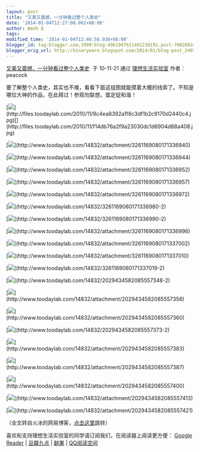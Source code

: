 ```yaml
---
layout: post
title: "又美又震撼，一分钟看过整个人类史"
date: '2014-01-04T12:27:00.001+08:00'
author: Wenh Q
tags:
modified_time: '2014-01-04T12:46:58.936+08:00'
blogger_id: tag:blogger.com,1999:blog-4961947611491238191.post-7002892405999179602
blogger_orig_url: http://binaryware.blogspot.com/2014/01/blog-post_2407.html
---
```

[又美又震撼，一分钟看过整个人类史](http://www.toodaylab.com/14832)  于
10-11-21 通过 [理想生活实验室](http://www.toodaylab.com/) 作者：peacock

要了解整个人类史，其实也不难，看看下面这组图就能摸着大概的线索了。不知是哪位大神的作品，在此拜过！参观勿联想，蛋定促和谐！

[![](https://images-blogger-opensocial.googleusercontent.com/gadgets/proxy?url=http%3A%2F%2Ffiles.toodaylab.com%2F2010%2F11%2F9c4ea8392a1f8c3df1b2c9170d2440c4.jpg&container=blogger&gadget=a&rewriteMime=image%2F*)](http://files.toodaylab.com/2010/11/9c4ea8392a1f8c3df1b2c9170d2440c4.jpg)[](http://files.toodaylab.com/2010/11/f14db76a2f9a23030dc1d6904d88a408.jpg)

[![](https://images-blogger-opensocial.googleusercontent.com/gadgets/proxy?url=http%3A%2F%2Ffiles.toodaylab.com%2F2010%2F11%2Fd4ef995f4fa1941d9d8ad5bea604f22b.jpg&container=blogger&gadget=a&rewriteMime=image%2F*)](http://www.toodaylab.com/14832/attachment/3261169080171336940)

[![](https://images-blogger-opensocial.googleusercontent.com/gadgets/proxy?url=http%3A%2F%2Ffiles.toodaylab.com%2F2010%2F11%2Fbddfb9e69b8933cc99ec37be9e88d638.jpg&container=blogger&gadget=a&rewriteMime=image%2F*)](http://www.toodaylab.com/14832/attachment/3261169080171336944)

[![](https://images-blogger-opensocial.googleusercontent.com/gadgets/proxy?url=http%3A%2F%2Ffiles.toodaylab.com%2F2010%2F11%2F590075847e4df2d2da8a55f5dc97d2e1.jpg&container=blogger&gadget=a&rewriteMime=image%2F*)](http://www.toodaylab.com/14832/attachment/3261169080171336952)

[![](https://images-blogger-opensocial.googleusercontent.com/gadgets/proxy?url=http%3A%2F%2Ffiles.toodaylab.com%2F2010%2F11%2F10ae0d6a7f3d491014ae2b250d88347c.jpg&container=blogger&gadget=a&rewriteMime=image%2F*)](http://www.toodaylab.com/14832/attachment/3261169080171336957)

[![](https://images-blogger-opensocial.googleusercontent.com/gadgets/proxy?url=http%3A%2F%2Ffiles.toodaylab.com%2F2010%2F11%2F06beb64b7bf1ab3edf9ec6159101ac6a.jpg&container=blogger&gadget=a&rewriteMime=image%2F*)](http://www.toodaylab.com/14832/attachment/3261169080171336972)

[![](https://images-blogger-opensocial.googleusercontent.com/gadgets/proxy?url=http%3A%2F%2Ffiles.toodaylab.com%2F2010%2F11%2F3b1cc46070ee1e1db795de58ec5fa9ae.jpg&container=blogger&gadget=a&rewriteMime=image%2F*)](http://www.toodaylab.com/14832/3261169080171336980-2)

[![](https://images-blogger-opensocial.googleusercontent.com/gadgets/proxy?url=http%3A%2F%2Ffiles.toodaylab.com%2F2010%2F11%2F31b61aca7169e3bfdcda60b2695d635d.jpg&container=blogger&gadget=a&rewriteMime=image%2F*)](http://www.toodaylab.com/14832/3261169080171336990-2)

[![](https://images-blogger-opensocial.googleusercontent.com/gadgets/proxy?url=http%3A%2F%2Ffiles.toodaylab.com%2F2010%2F11%2Ff6cfa3f830a14aff3f2ebac1722f7515.jpg&container=blogger&gadget=a&rewriteMime=image%2F*)](http://www.toodaylab.com/14832/attachment/3261169080171336996)

[![](https://images-blogger-opensocial.googleusercontent.com/gadgets/proxy?url=http%3A%2F%2Ffiles.toodaylab.com%2F2010%2F11%2Fccf74067ddaed29c5c6881f4e5628ec9.jpg&container=blogger&gadget=a&rewriteMime=image%2F*)](http://www.toodaylab.com/14832/attachment/3261169080171337002)

[![](https://images-blogger-opensocial.googleusercontent.com/gadgets/proxy?url=http%3A%2F%2Ffiles.toodaylab.com%2F2010%2F11%2F47ddcda677c8b2716ee96ac93f6c29a1.jpg&container=blogger&gadget=a&rewriteMime=image%2F*)](http://www.toodaylab.com/14832/attachment/3261169080171337010)

[![](https://images-blogger-opensocial.googleusercontent.com/gadgets/proxy?url=http%3A%2F%2Ffiles.toodaylab.com%2F2010%2F11%2F5f1ee4a90840ccdb63916b9bbc04f792.jpg&container=blogger&gadget=a&rewriteMime=image%2F*)](http://www.toodaylab.com/14832/3261169080171337019-2)

[![](https://images-blogger-opensocial.googleusercontent.com/gadgets/proxy?url=http%3A%2F%2Ffiles.toodaylab.com%2F2010%2F11%2F1ea7a231b055ed78f0b024e9ec6e5f17.jpg&container=blogger&gadget=a&rewriteMime=image%2F*)](http://www.toodaylab.com/14832/2029434582085557348-2)

[![](https://images-blogger-opensocial.googleusercontent.com/gadgets/proxy?url=http%3A%2F%2Ffiles.toodaylab.com%2F2010%2F11%2Ff5eeb4a38c852e2a07680b655cc783e7.jpg&container=blogger&gadget=a&rewriteMime=image%2F*)](http://www.toodaylab.com/14832/attachment/2029434582085557356)

[![](https://images-blogger-opensocial.googleusercontent.com/gadgets/proxy?url=http%3A%2F%2Ffiles.toodaylab.com%2F2010%2F11%2F6a0ad441b2de6dc62298df2ec99ec560.jpg&container=blogger&gadget=a&rewriteMime=image%2F*)](http://www.toodaylab.com/14832/attachment/2029434582085557360)

[![](https://images-blogger-opensocial.googleusercontent.com/gadgets/proxy?url=http%3A%2F%2Ffiles.toodaylab.com%2F2010%2F11%2Fc9fec6d4f2e062cb36d024a4ad7f03e2.jpg&container=blogger&gadget=a&rewriteMime=image%2F*)](http://www.toodaylab.com/14832/2029434582085557373-2)

[![](https://images-blogger-opensocial.googleusercontent.com/gadgets/proxy?url=http%3A%2F%2Ffiles.toodaylab.com%2F2010%2F11%2F6e8dcb5dbfa0054e1ba08167f79193f2.jpg&container=blogger&gadget=a&rewriteMime=image%2F*)](http://www.toodaylab.com/14832/attachment/2029434582085557383)

[![](https://images-blogger-opensocial.googleusercontent.com/gadgets/proxy?url=http%3A%2F%2Ffiles.toodaylab.com%2F2010%2F11%2F37ba3ebf6f09d9813c5039a86a69fdab.jpg&container=blogger&gadget=a&rewriteMime=image%2F*)](http://www.toodaylab.com/14832/attachment/2029434582085557387)

[![](https://images-blogger-opensocial.googleusercontent.com/gadgets/proxy?url=http%3A%2F%2Ffiles.toodaylab.com%2F2010%2F11%2F95c5bee21eacfd11987fa94a3d2c88d5.jpg&container=blogger&gadget=a&rewriteMime=image%2F*)](http://www.toodaylab.com/14832/attachment/2029434582085557400)

[![](https://images-blogger-opensocial.googleusercontent.com/gadgets/proxy?url=http%3A%2F%2Ffiles.toodaylab.com%2F2010%2F11%2Fec9e22d3c2b154aed7f66e5d6b0088db.jpg&container=blogger&gadget=a&rewriteMime=image%2F*)](http://www.toodaylab.com/14832/attachment/2029434582085557413)

[![](https://images-blogger-opensocial.googleusercontent.com/gadgets/proxy?url=http%3A%2F%2Ffiles.toodaylab.com%2F2010%2F11%2F3ea75f4f865344cd8d881836bf2c4675.jpg&container=blogger&gadget=a&rewriteMime=image%2F*)](http://www.toodaylab.com/14832/attachment/2029434582085557421)

（全文转自火冰的网易博客，[点击这里](http://cbning.blog.163.com/blog/static/95578012010102084616871/)跳转）

喜欢和支持理想生活实验室的同学请订阅我们，在阅读器上阅读更方便：
 [Google
Reader](http://fusion.google.com/add?feedurl=http://www.toodaylab.com/feed)
|
[豆瓣九点](http://9.douban.com/reader/subscribe?url=http://feed.feedsky.com/toodaylab)
|
[鲜果](http://www.xianguo.com/subscribe.php?url=http://www.toodaylab.com/feed/atom)
|
[QQ阅读空间](http://mail.qq.com/cgi-bin/feed?u=http://feeds.feedburner.com/toodaylab)
